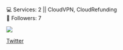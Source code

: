 <p align="left">
  💻  Services: 2 || CloudVPN, CloudRefunding<br>
  🎫  Followers: 7<br>
</p>

<a     align="center" href="https://discord.gg/CPfSRcj6GB">
  <img align="center" src="https://cdn.discordapp.com/attachments/775847001689423872/776204387072606238/image0.gif" />
  <p   align="left">Twitter</p>
</a>
